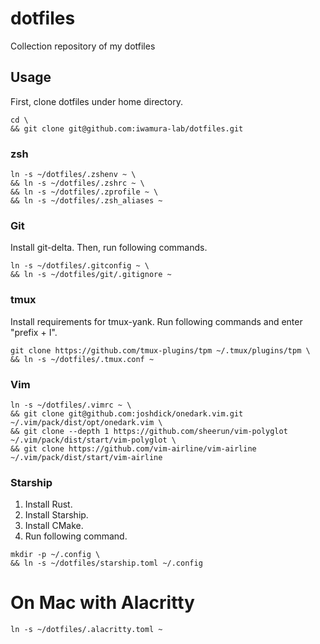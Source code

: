 # dotfiles

Collection repository of my dotfiles

## Usage

First, clone dotfiles under home directory.
```shell
cd \
&& git clone git@github.com:iwamura-lab/dotfiles.git
```

### zsh

```shell
ln -s ~/dotfiles/.zshenv ~ \
&& ln -s ~/dotfiles/.zshrc ~ \
&& ln -s ~/dotfiles/.zprofile ~ \
&& ln -s ~/dotfiles/.zsh_aliases ~
```

### Git

Install git-delta. Then, run following commands.
```shell
ln -s ~/dotfiles/.gitconfig ~ \
&& ln -s ~/dotfiles/git/.gitignore ~
```

### tmux

Install requirements for tmux-yank. Run following commands and enter "prefix + I".
```shell
git clone https://github.com/tmux-plugins/tpm ~/.tmux/plugins/tpm \
&& ln -s ~/dotfiles/.tmux.conf ~
```

### Vim

```shell
ln -s ~/dotfiles/.vimrc ~ \
&& git clone git@github.com:joshdick/onedark.vim.git ~/.vim/pack/dist/opt/onedark.vim \
&& git clone --depth 1 https://github.com/sheerun/vim-polyglot ~/.vim/pack/dist/start/vim-polyglot \
&& git clone https://github.com/vim-airline/vim-airline ~/.vim/pack/dist/start/vim-airline
```

### Starship

1. Install Rust.
2. Install Starship.
3. Install CMake.
4. Run following command.
```shell
mkdir -p ~/.config \
&& ln -s ~/dotfiles/starship.toml ~/.config
```


# On Mac with Alacritty

```shell
ln -s ~/dotfiles/.alacritty.toml ~
```
